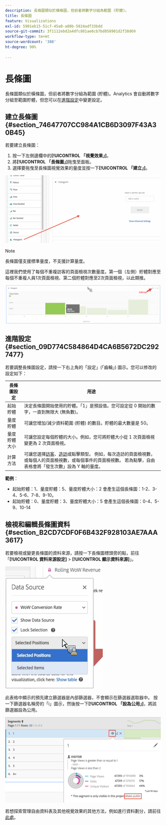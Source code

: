 ```yaml
---
description: 長條圖類似於橫條圖，但前者將數字分組為範圍 (貯體)。
title: 長條圖
feature: Visualizations
exl-id: 5901eb15-51cf-45a0-a80b-5824adf33bdd
source-git-commit: 3f1112ebd2a4dfc881ae6cb7bd858901d2f38d69
workflow-type: tm+mt
source-wordcount: '388'
ht-degree: 90%

---
```


# 長條圖

長條圖類似於橫條圖，但前者將數字分組為範圍 (貯體)。Analytics 會自動將數字分組至範圍貯體，但您可以在[進階設定](#section_09D774C584864D4CA6B5672DC2927477)中變更設定。

## 建立長條圖 {#section_74647707CC984A1CB6D3097F43A30B45}

若要建立長條圖：

1. 按一下左側邊欄中的&#x200B;**[!UICONTROL 「視覺效果」]**。
1. 將&#x200B;**[!UICONTROL 「長條圖」]**&#x200B;拖曳至面板。
1. 選擇要拖曳至長條圖視覺效果的量度並按一下&#x200B;**[!UICONTROL 「建立」]**。

![](assets/histogram.png)

>[!NOTE]
>
>長條圖僅支援標準量度，不支援計算量度。

這裡我們使用了每個不重複訪客的頁面檢視次數量度。第一個（左側）貯體對應至每個不重複人員1次頁面檢視、第二個貯體對應至2次頁面檢視，以此類推。

![](assets/histogram2.png)

## 進階設定 {#section_09D774C584864D4CA6B5672DC2927477}

若要調整長條圖設定，請按一下右上角的「設定」(「齒輪」) 圖示。您可以修改的設定如下：

| 長條圖設定 | 用途 |
|---|---|
| 起始貯體 | 決定長條圖開始使用的貯體。「1」是預設值。您可設定從 0 開始的數字，一直到無限大 (無負數)。 |
| 量度貯體 | 可讓您增加/減少資料範圍 (貯體) 的數目。貯體的最大數量是 50。 |
| 量度貯體大小 | 可讓您設定每個貯體的大小。例如，您可將貯體大小從 1 次頁面檢視變更為 2 次頁面檢視。 |
| 計算方法 | 可讓您選擇[訪客](https://experienceleague.adobe.com/docs/analytics/components/metrics/unique-visitors.html)、[造訪](https://experienceleague.adobe.com/docs/analytics/components/metrics/visits.html)或點擊類型。 例如，每次造訪的頁面檢視數，或每個人的頁面檢視數，或每個事件的頁面檢視數。 若為點擊，自由表格會將「發生次數」設為 Y 軸的量度。 |

<!--Russ or Meike - Check Hit Type link above. -->

**範例**：

* 起始貯體：1、量度貯體：5、量度貯體大小：2 會產生這個長條圖：1-2、3-4、5-6、7-8、9-10。
* 起始貯體：0、量度貯體：3、量度貯體大小：5 會產生這個長條圖：0-4、5-9、10-14

## 檢視和編輯長條圖資料 {#section_B2CD7CDF0F6B432F928103AE7AAA3617}

若要檢視或變更長條圖的資料來源，請按一下長條圖標頭旁的點，前往「**[!UICONTROL 資料來源設定]** > **[!UICONTROL 顯示資料來源]**」。

![](assets/manage-data-source.png)

此表格中顯示的預先建立篩選器是內部篩選器，不會顯示在篩選器選取器中。 按一下篩選器名稱旁的「i」圖示，然後按一下&#x200B;**[!UICONTROL 「設為公用」]**，將該篩選器設為公用。

![](assets/prebuilt_segments.png)

若想探索管理自由資料表及其他視覺效果的其他方法，例如進行資料劃分，請前往[此處](https://experienceleague.adobe.com/docs/analytics/analyze/analysis-workspace/visualizations/freeform-analysis-visualizations.html?lang=zh-Hant)。
